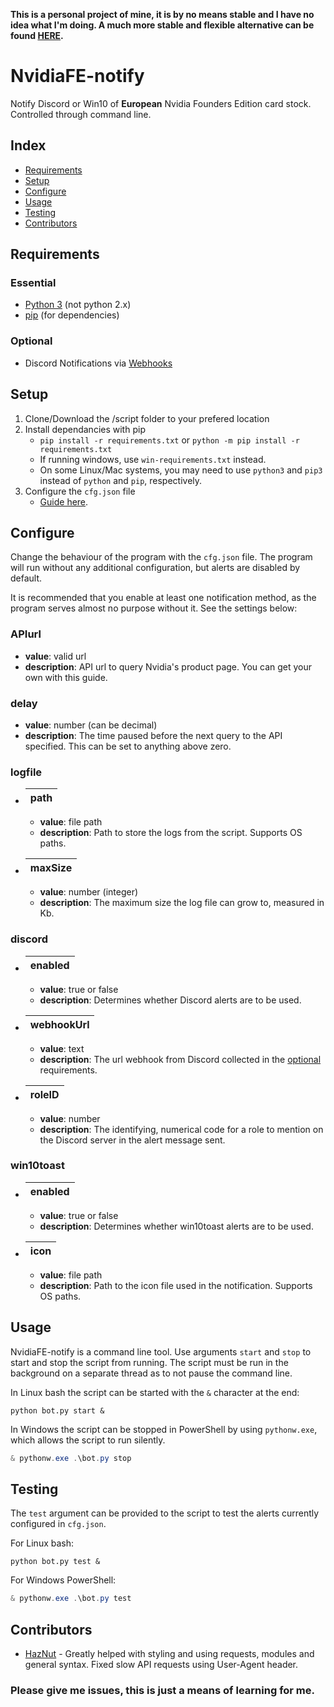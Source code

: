 **This is a personal project of mine, it is by no means stable and I have no idea what I'm doing. A much more stable and flexible alternative can be found [HERE](https://github.com/samuelm2/Nvidia-Notify).**

# NvidiaFE-notify
Notify Discord or Win10 of **European** Nvidia Founders Edition card stock. Controlled through command line.


## Index
<!--toc-start-->
* [Requirements](#requirements)
* [Setup](#setup)
* [Configure](#configure)
* [Usage](#usage)
* [Testing](#testing)
* [Contributors](#contributors)
<!--toc-end-->


## Requirements
### Essential
- [Python 3](https://www.python.org/downloads/) (not python 2.x)
- [pip](https://pip.pypa.io/en/stable/installing/) (for dependencies)

### Optional
- Discord Notifications via [Webhooks](https://support.discord.com/hc/en-us/articles/228383668-Intro-to-Webhooks)


## Setup
1. Clone/Download the /script folder to your prefered location
2. Install dependancies with pip
    -  `pip install -r requirements.txt` or `python -m pip install -r requirements.txt`
    - If running windows, use `win-requirements.txt` instead.
    - On some Linux/Mac systems, you may need to use `python3` and `pip3` instead of `python` and `pip`, respectively.
3. Configure the `cfg.json` file
    - [Guide here](#configure).


## Configure
Change the behaviour of the program with the `cfg.json` file. The program will run without any additional configuration, but alerts are disabled by default.

It is recommended that you enable at least one notification method, as the program serves almost no purpose without it. See the settings below:

### APIurl
- **value**: valid url
- **description**: API url to query Nvidia's product page. You can get your own with this guide.
### delay
- **value**: number (can be decimal)
- **description**: The time paused before the next query to the API specified. This can be set to anything above zero.
### logfile
- | path |
  |------|
    - **value**: file path
    - **description**: Path to store the logs from the script. Supports OS paths.
- | maxSize |
  |---------|
    - **value**: number (integer)
    - **description**: The maximum size the log file can grow to, measured in Kb.
### discord
- | enabled |
  |---------|
    - **value**: true or false
    - **description**: Determines whether Discord alerts are to be used.
- | webhookUrl |
  |------------|
    - **value**: text
    - **description**: The url webhook from Discord collected in the [optional](#optional) requirements.
- | roleID |
  |--------|
    - **value**: number
    - **description**: The identifying, numerical code for a role to mention on the Discord server in the alert message sent.
### win10toast
- | enabled |
  |---------|
    - **value**: true or false
    - **description**: Determines whether win10toast alerts are to be used.
- | icon |
  |------|
    - **value**: file path
    - **description**: Path to the icon file used in the notification. Supports OS paths.


## Usage
NvidiaFE-notify is a command line tool. Use arguments `start` and `stop` to start and stop the script from running.
The script must be run in the background on a separate thread as to not pause the command line.

In Linux bash the script can be started with the `&` character at the end:
```console
python bot.py start &
```
In Windows the script can be stopped in PowerShell by using `pythonw.exe`, which allows the script to run silently.
```powershell
& pythonw.exe .\bot.py stop
```


## Testing
The `test` argument can be provided to the script to test the alerts currently configured in `cfg.json`.

For Linux bash:
```console
python bot.py test &
```
For Windows PowerShell:
```powershell
& pythonw.exe .\bot.py test
```


## Contributors
* [HazNut](https://github.com/HazNut) - Greatly helped with styling and using requests, modules and general syntax. Fixed slow API requests using User-Agent header.

### Please give me issues, this is just a means of learning for me.
